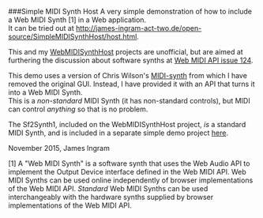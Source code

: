 ###Simple MIDI Synth Host
A very simple demonstration of how to include a Web MIDI Synth [1] in a Web application.<br />
It can be tried out at http://james-ingram-act-two.de/open-source/SimpleMIDISynthHost/host.html.

This and my [WebMIDISynthHost](https://github.com/notator/WebMIDISynthHost) projects are unofficial, but are aimed at furthering the discussion about software synths at [Web MIDI API issue 124](https://github.com/WebAudio/web-midi-api/issues/124).<br />

This demo uses a version of Chris Wilson's [MIDI-synth](https://webaudiodemos.appspot.com/midi-synth/index.html) from which I have removed the original GUI. Instead, I have provided it with an API that turns it into a Web MIDI Synth.<br />
This is a *non-standard* MIDI Synth (it has non-standard controls), but MIDI can control *anything* so that is no problem.<br />

The Sf2Synth1, included on the WebMIDISynthHost project, *is* a standard MIDI Synth, and is included in a separate simple demo project [here](http://james-ingram-act-two.de/open-source/SimpleSoundFontSynthHost/host.html).<br />

November 2015,
James Ingram

[1] A "Web MIDI Synth" is a software synth that uses the Web Audio API to implement the Output Device interface defined in the Web MIDI API. Web MIDI Synths can be used online independently of browser implementations of the Web MIDI API. *Standard* Web MIDI Synths can be used interchangeably with the hardware synths supplied by browser implementations of the Web MIDI API.<br />
